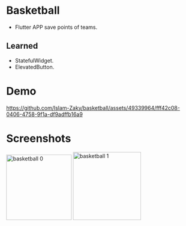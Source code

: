 # Basketball

- Flutter APP save points of teams.

## Learned

- StatefulWidget.
- ElevatedButton.

# Demo

https://github.com/Islam-Zaky/basketball/assets/49339964/fff42c08-0406-4758-9f1a-df9adffb16a9

# Screenshots
<img width="174" alt="basketball 0" src="https://github.com/Islam-Zaky/basketball/assets/49339964/a472a207-ed1b-45fa-8745-ffb4543378f1">
<img width="181" alt="basketball 1" src="https://github.com/Islam-Zaky/basketball/assets/49339964/a9897ff7-03fc-49b0-ad62-83ec9344ff78">
